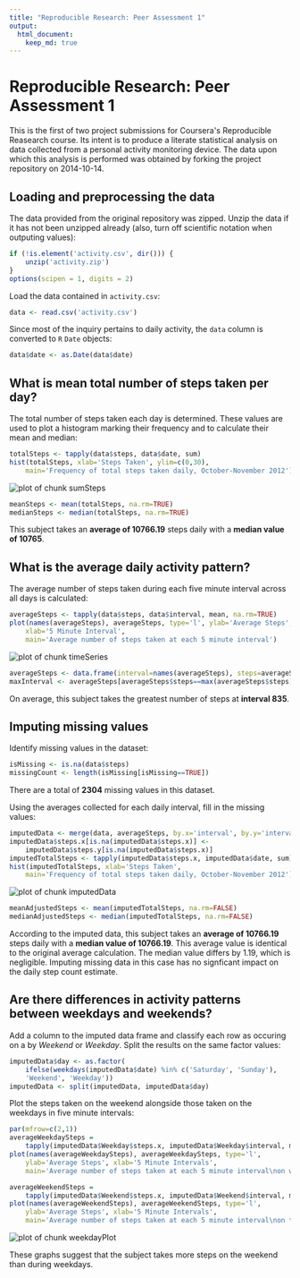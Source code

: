 ```yaml
---
title: "Reproducible Research: Peer Assessment 1"
output: 
  html_document:
    keep_md: true
---
```


Reproducible Research: Peer Assessment 1
========================================

This is the first of two project submissions for Coursera's Reproducible
Reasearch course. Its intent is to produce a literate statistical analysis on
data collected from a personal activity monitoring device. The data upon which
this analysis is performed was obtained by forking the project repository
on 2014-10-14.

## Loading and preprocessing the data

The data provided from the original repository was zipped. Unzip the data if
it has not been unzipped already (also, turn off scientific notation when
outputing values):


```r
if (!is.element('activity.csv', dir())) {
    unzip('activity.zip')
}
options(scipen = 1, digits = 2)
```

Load the data contained in `activity.csv`:


```r
data <- read.csv('activity.csv')
```

Since most of the inquiry pertains to daily activity, the `data` column is
converted to `R` `Date` objects:


```r
data$date <- as.Date(data$date)
```

## What is mean total number of steps taken per day?

The total number of steps taken each day is determined. These values are used
to plot a histogram marking their frequency and to calculate their mean and
median:


```r
totalSteps <- tapply(data$steps, data$date, sum)
hist(totalSteps, xlab='Steps Taken', ylim=c(0,30), 
    main='Frequency of total steps taken daily, October-November 2012');
```

![plot of chunk sumSteps](figure/sumSteps-1.png) 

```r
meanSteps <- mean(totalSteps, na.rm=TRUE)
medianSteps <- median(totalSteps, na.rm=TRUE)
```

This subject takes an **average of 10766.19** steps daily with a **median value of
10765**.

## What is the average daily activity pattern?

The average number of steps taken during each five minute interval across all
days is calculated:


```r
averageSteps <- tapply(data$steps, data$interval, mean, na.rm=TRUE)
plot(names(averageSteps), averageSteps, type='l', ylab='Average Steps',
    xlab='5 Minute Interval',
    main='Average number of steps taken at each 5 minute interval')
```

![plot of chunk timeSeries](figure/timeSeries-1.png) 

```r
averageSteps <- data.frame(interval=names(averageSteps), steps=averageSteps)
maxInterval <- averageSteps[averageSteps$steps==max(averageSteps$steps), 'interval']
```

On average, this subject takes the greatest number of steps at
**interval 835**.

## Imputing missing values

Identify missing values in the dataset:


```r
isMissing <- is.na(data$steps)
missingCount <- length(isMissing[isMissing==TRUE])
```

There are a total of **2304** missing values in this dataset.

Using the averages collected for each daily interval, fill in the missing values:


```r
imputedData <- merge(data, averageSteps, by.x='interval', by.y='interval')
imputedData$steps.x[is.na(imputedData$steps.x)] <-
    imputedData$steps.y[is.na(imputedData$steps.x)]
imputedTotalSteps <- tapply(imputedData$steps.x, imputedData$date, sum)
hist(imputedTotalSteps, xlab='Steps Taken',
    main='Frequency of total steps taken daily, October-November 2012');
```

![plot of chunk imputedData](figure/imputedData-1.png) 

```r
meanAdjustedSteps <- mean(imputedTotalSteps, na.rm=FALSE)
medianAdjustedSteps <- median(imputedTotalSteps, na.rm=FALSE)
```

According to the imputed data, this subject takes an **average of
10766.19** steps daily with a **median value of
10766.19**. This average value is identical to the original
average calculation. The median value differs by
1.19, which is negligible. Imputing missing
data in this case has no signficant impact on the daily step count estimate.

## Are there differences in activity patterns between weekdays and weekends?

Add a column to the imputed data frame and classify each row as occuring on a 
by *Weekend* or *Weekday*. Split the results on the same factor values:


```r
imputedData$day <- as.factor(
    ifelse(weekdays(imputedData$date) %in% c('Saturday', 'Sunday'),
    'Weekend', 'Weekday'))
imputedData <- split(imputedData, imputedData$day)
```

Plot the steps taken on the weekend alongside those taken on the weekdays in 
five minute intervals:


```r
par(mfrow=c(2,1))
averageWeekdaySteps =
    tapply(imputedData$Weekday$steps.x, imputedData$Weekday$interval, mean)
plot(names(averageWeekdaySteps), averageWeekdaySteps, type='l',
    ylab='Average Steps', xlab='5 Minute Intervals',
    main='Average number of steps taken at each 5 minute interval\non weekdays')

averageWeekendSteps =
    tapply(imputedData$Weekend$steps.x, imputedData$Weekend$interval, mean)
plot(names(averageWeekendSteps), averageWeekendSteps, type='l',
    ylab='Average Steps', xlab='5 Minute Intervals',
    main='Average number of steps taken at each 5 minute interval\non the weekend')
```

![plot of chunk weekdayPlot](figure/weekdayPlot-1.png) 

These graphs suggest that the subject takes more steps on the weekend than
during weekdays.

